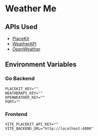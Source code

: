 # Weather Me


## APIs Used

- [PlaceKit](https://placekit.io/)
- [WeatherAPI](https://www.weatherapi.com/)
- [OpenWeather](https://openweathermap.org/)

## Environment Variables

### Go Backend
```
PLACEKIT_KEY=""
WEATHERAPI_KEY=""
OPENWEATHER_KEY=""
PORT=""
```

### Frontend
```
VITE_PLACEKIT_API_KEY=""
VITE_BACKEND_URL="http://localhost:4000"
```
